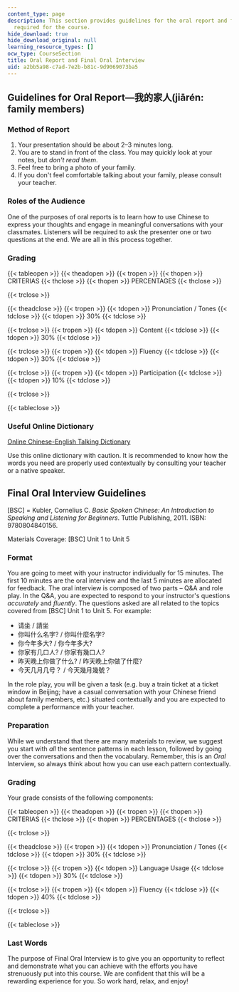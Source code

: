 ```yaml
---
content_type: page
description: This section provides guidelines for the oral report and final oral interview
  required for the course.
hide_download: true
hide_download_original: null
learning_resource_types: []
ocw_type: CourseSection
title: Oral Report and Final Oral Interview
uid: a2bb5a98-c7ad-7e2b-b81c-9d9069073ba5
---
```


Guidelines for Oral Report—我的家人(jiārén: family members)
-------------------------------------------------------

### Method of Report

1.  Your presentation should be about 2–3 minutes long.
2.  You are to stand in front of the class. You may quickly look at your notes, but _don't read them_.
3.  Feel free to bring a photo of your family.
4.  If you don't feel comfortable talking about your family, please consult your teacher.

### Roles of the Audience

One of the purposes of oral reports is to learn how to use Chinese to express your thoughts and engage in meaningful conversations with your classmates. Listeners will be required to ask the presenter one or two questions at the end. We are all in this process together.

### Grading

{{< tableopen >}}
{{< theadopen >}}
{{< tropen >}}
{{< thopen >}}
CRITERIAS
{{< thclose >}}
{{< thopen >}}
PERCENTAGES
{{< thclose >}}

{{< trclose >}}

{{< theadclose >}}
{{< tropen >}}
{{< tdopen >}}
Pronunciation / Tones
{{< tdclose >}}
{{< tdopen >}}
30%
{{< tdclose >}}

{{< trclose >}}
{{< tropen >}}
{{< tdopen >}}
Content
{{< tdclose >}}
{{< tdopen >}}
30%
{{< tdclose >}}

{{< trclose >}}
{{< tropen >}}
{{< tdopen >}}
Fluency
{{< tdclose >}}
{{< tdopen >}}
30%
{{< tdclose >}}

{{< trclose >}}
{{< tropen >}}
{{< tdopen >}}
Participation
{{< tdclose >}}
{{< tdopen >}}
10%
{{< tdclose >}}

{{< trclose >}}

{{< tableclose >}}

### Useful Online Dictionary

[Online Chinese-English Talking Dictionary](http://www.yellowbridge.com/chinese/)

Use this online dictionary with caution. It is recommended to know how the words you need are properly used contextually by consulting your teacher or a native speaker.

Final Oral Interview Guidelines
-------------------------------

\[BSC\] = Kubler, Cornelius C. _Basic Spoken Chinese: An Introduction to Speaking and Listening for Beginners_. Tuttle Publishing, 2011. ISBN: 9780804840156.

Materials Coverage: \[BSC\] Unit 1 to Unit 5

### Format

You are going to meet with your instructor individually for 15 minutes. The first 10 minutes are the oral interview and the last 5 minutes are allocated for feedback. The oral interview is composed of two parts – Q&A and role play. In the Q&A, you are expected to respond to your instructor's questions _accurately_ and _fluently_. The questions asked are all related to the topics covered from \[BSC\] Unit 1 to Unit 5. For example:

*   请坐 / 請坐
*   你叫什么名字? / 你叫什麼名字?
*   你今年多大? / 你今年多大?
*   你家有几口人? / 你家有幾口人?
*   昨天晚上你做了什么? / 昨天晚上你做了什麼?
*   今天几月几号？ / 今天幾月幾號？

In the role play, you will be given a task (e.g. buy a train ticket at a ticket window in Beijing; have a casual conversation with your Chinese friend about family members, etc.) situated contextually and you are expected to complete a performance with your teacher.

### Preparation

While we understand that there are many materials to review, we suggest you start with _all_ the sentence patterns in each lesson, followed by going over the conversations and then the vocabulary. Remember, this is an _Oral_ Interview, so always think about how you can use each pattern contextually.

### Grading

Your grade consists of the following components:

{{< tableopen >}}
{{< theadopen >}}
{{< tropen >}}
{{< thopen >}}
CRITERIAS
{{< thclose >}}
{{< thopen >}}
PERCENTAGES
{{< thclose >}}

{{< trclose >}}

{{< theadclose >}}
{{< tropen >}}
{{< tdopen >}}
Pronunciation / Tones
{{< tdclose >}}
{{< tdopen >}}
30%
{{< tdclose >}}

{{< trclose >}}
{{< tropen >}}
{{< tdopen >}}
Language Usage
{{< tdclose >}}
{{< tdopen >}}
30%
{{< tdclose >}}

{{< trclose >}}
{{< tropen >}}
{{< tdopen >}}
Fluency
{{< tdclose >}}
{{< tdopen >}}
40%
{{< tdclose >}}

{{< trclose >}}

{{< tableclose >}}

### Last Words

The purpose of Final Oral Interview is to give you an opportunity to reflect and demonstrate what you can achieve with the efforts you have strenuously put into this course. We are confident that this will be a rewarding experience for you. So work hard, relax, and enjoy!